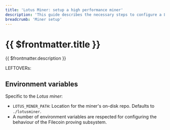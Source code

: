 ```yaml
---
title: 'Lotus Miner: setup a high performance miner'
description: 'This guide describes the necessary steps to configure a Lotus miner so that it can effecitively perform its tasks in the Filecoin network.'
breadcrumb: 'Miner setup'
---
```


# {{ $frontmatter.title }}

{{ $frontmatter.description }}

LEFTOVERs:

## Environment variables

Specific to the _Lotus miner_:

- `LOTUS_MINER_PATH`: Location for the miner's on-disk repo. Defaults to `./lotusminer`.
- A number of environment variables are respected for configuring the behaviour of the Filecoin proving subsystem.
